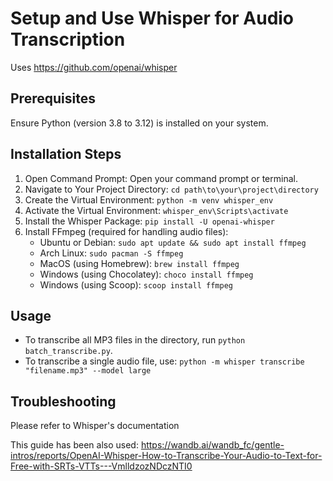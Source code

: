 # Setup and Use Whisper for Audio Transcription

Uses https://github.com/openai/whisper

## Prerequisites
Ensure Python (version 3.8 to 3.12) is installed on your system.

## Installation Steps
1. Open Command Prompt: Open your command prompt or terminal.
2. Navigate to Your Project Directory: `cd path\to\your\project\directory`
3. Create the Virtual Environment: `python -m venv whisper_env`
4. Activate the Virtual Environment: `whisper_env\Scripts\activate`
5. Install the Whisper Package: `pip install -U openai-whisper`
6. Install FFmpeg (required for handling audio files):
   - Ubuntu or Debian: `sudo apt update && sudo apt install ffmpeg`
   - Arch Linux: `sudo pacman -S ffmpeg`
   - MacOS (using Homebrew): `brew install ffmpeg`
   - Windows (using Chocolatey): `choco install ffmpeg`
   - Windows (using Scoop): `scoop install ffmpeg`

## Usage
- To transcribe all MP3 files in the directory, run `python batch_transcribe.py`.
- To transcribe a single audio file, use: `python -m whisper transcribe "filename.mp3" --model large`

## Troubleshooting
Please refer to Whisper's documentation

This guide has been also used: https://wandb.ai/wandb_fc/gentle-intros/reports/OpenAI-Whisper-How-to-Transcribe-Your-Audio-to-Text-for-Free-with-SRTs-VTTs---VmlldzozNDczNTI0
